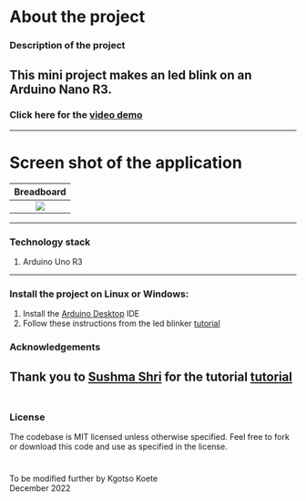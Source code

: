 # About the project
### Description of the project
This mini project makes an led blink on an Arduino Nano R3.
---
### Click here for the [video demo](https://youtube.com/shorts/Sg13TbQ-s1U?feature=share)
---
# Screen shot of the application
|             Breadboard         |
| :----------------------------------: |
| ![](/screenshots/blinker.jpg) |
---
### Technology stack
1. Arduino Uno R3
---
### Install the project on Linux or Windows:
1. Install the [Arduino Desktop](https://docs.arduino.cc/software/ide-v1/tutorials/Windows) IDE
2. Follow these instructions from the led blinker [tutorial](https://youtu.be/tOZvSSKP0ek)
### Acknowledgements
Thank you to [Sushma Shri](https://www.youtube.com/@sushmasri7238) for the tutorial [tutorial](https://youtu.be/tOZvSSKP0ek)
<br/>
<br/>
---
### License
The codebase is MIT licensed unless otherwise specified. Feel free to fork or download this code and use as specified in the license.
#
To be modified further by Kgotso Koete
<br/>
December 2022
